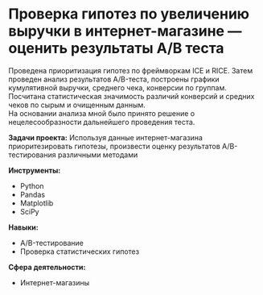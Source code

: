 # Проверка гипотез по увеличению выручки в интернет-магазине — оценить результаты A/B теста


Проведена приоритизация гипотез по фреймворкам ICE и RICE. Затем 
проведен анализ результатов A/B-теста, построены графики кумулятивной 
выручки, среднего чека, конверсии по группам. Посчитана статистическая 
значимость различий конверсий и средних чеков по сырым и очищенным 
данным.  
На основании анализа мной было принято решение о 
нецелесообразности дальнейшего проведения теста.

**Задачи проекта:**
Используя данные интернет-магазина приоритезировать гипотезы, 
произвести оценку результатов A/B-тестирования различными методами

**Инструменты:**
- Python
- Pandas
- Matplotlib
- SciPy

**Навыки:**  

- A/B-тестирование
- Проверка статистических гипотез

**Сфера деятельности:**
- Интернет-магазины
